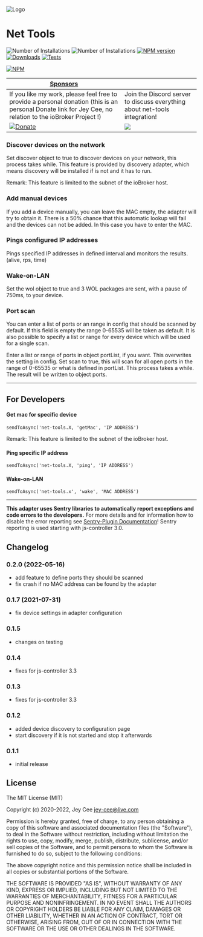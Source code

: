 ![Logo](admin/net-tools.png)
# Net Tools

![Number of Installations](http://iobroker.live/badges/net-tools-installed.svg) ![Number of Installations](http://iobroker.live/badges/net-tools-stable.svg) [![NPM version](http://img.shields.io/npm/v/iobroker.net-tools.svg)](https://www.npmjs.com/package/iobroker.net-tools)
[![Downloads](https://img.shields.io/npm/dm/iobroker.net-tools.svg)](https://www.npmjs.com/package/iobroker.net-tools)
[![Tests](https://travis-ci.org/jey-cee/ioBroker.net-tools.svg?branch=master)](https://travis-ci.org/ioBroker/ioBroker.net-tools)

[![NPM](https://nodei.co/npm/iobroker.net-tools.png?downloads=true)](https://nodei.co/npm/iobroker.net-tools/)





| [Sponsors](https://github.com/iobroker-community-adapters/ioBroker.net-tools/blob/master/SPONSORS.md) | |
|---|---|
| If you like my work, please feel free to provide a personal donation (this is an personal Donate link for Jey Cee, no relation to the ioBroker Project !)   |  Join the Discord server to discuss everything about net-tools integration!|
| [![Donate](https://raw.githubusercontent.com/iobroker-community-adapters/ioBroker.wled/master/admin/button.png)](https://www.paypal.com/cgi-bin/webscr?cmd=_s-xclick&hosted_button_id=95YZN2LR59Q64&source=url) | <a href="https://discord.gg/33w6jUh"><img src="https://discordapp.com/api/guilds/743167951875604501/widget.png?style=banner2"></a> | 




### Discover devices on the network

Set discover object to true to discover devices on your network, this process takes while. 
This feature is provided by discovery adapter, which means discovery will be installed if is not and it has to run.

Remark: This feature is limited to the subnet of the ioBroker host.

### Add manual devices

If you add a device manually, you can leave the MAC empty, the adapter will try to obtain it.
There is a 50% chance that this automatic lookup will fail and the devices can not be added. In this case you have to enter the MAC.

### Pings configured IP addresses

Pings specified IP addresses in defined interval and monitors the results. (alive, rps, time)

### Wake-on-LAN

Set the wol object to true and 3 WOL packages are sent, with a pause of 750ms, to your device. 


### Port scan

You can enter a list of ports or an range in config that should be scanned by default. If this field is empty the range 0-65535 will be taken as default.
It is also possible to specify a list or range for every device which will be used for a single scan.

Enter a list or range of ports in object portList, if you want. This overwrites the setting in config.
Set scan to true, this will scan for all open ports in the range of 0-65535 or what is defined in portList. This process takes a while. 
The result will be written to object ports.

---

## For Developers

#### Get mac for specific device

`sendToAsync('net-tools.X, 'getMac', 'IP ADDRESS')`

Remark: This feature is limited to the subnet of the ioBroker host.

#### Ping specific IP address

`sendToAsync('net-tools.X, 'ping', 'IP ADDRESS')`

#### Wake-on-LAN

`sendToAsync('net-tools.x', 'wake', 'MAC ADDRESS')`

---

**This adapter uses Sentry libraries to automatically report exceptions and code errors to the developers.** For more details and for information how to disable the error reporting see [Sentry-Plugin Documentation](https://github.com/ioBroker/plugin-sentry#plugin-sentry)! Sentry reporting is used starting with js-controller 3.0.

## Changelog
### 0.2.0 (2022-05-16)
 * add feature to define ports they should be scanned
 * fix crash if no MAC address can be found by the adapter

### 0.1.7 (2021-07-31)
* fix device settings in adapter configuration

### 0.1.5
* changes on testing

### 0.1.4
* fixes for js-controller 3.3

### 0.1.3
* fixes for js-controller 3.3

### 0.1.2
* added device discovery to configuration page
* start discovery if it is not started and stop it afterwards

### 0.1.1 
* initial release

## License

The MIT License (MIT)

Copyright (c) 2020-2022, Jey Cee <jey-cee@live.com>

Permission is hereby granted, free of charge, to any person obtaining a copy
of this software and associated documentation files (the "Software"), to deal
in the Software without restriction, including without limitation the rights
to use, copy, modify, merge, publish, distribute, sublicense, and/or sell
copies of the Software, and to permit persons to whom the Software is
furnished to do so, subject to the following conditions:

The above copyright notice and this permission notice shall be included in
all copies or substantial portions of the Software.

THE SOFTWARE IS PROVIDED "AS IS", WITHOUT WARRANTY OF ANY KIND, EXPRESS OR
IMPLIED, INCLUDING BUT NOT LIMITED TO THE WARRANTIES OF MERCHANTABILITY,
FITNESS FOR A PARTICULAR PURPOSE AND NONINFRINGEMENT. IN NO EVENT SHALL THE
AUTHORS OR COPYRIGHT HOLDERS BE LIABLE FOR ANY CLAIM, DAMAGES OR OTHER
LIABILITY, WHETHER IN AN ACTION OF CONTRACT, TORT OR OTHERWISE, ARISING FROM,
OUT OF OR IN CONNECTION WITH THE SOFTWARE OR THE USE OR OTHER DEALINGS IN
THE SOFTWARE.
